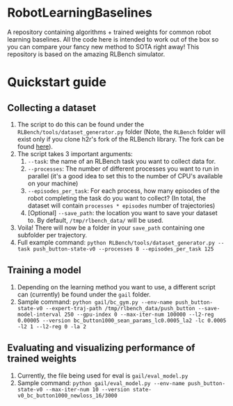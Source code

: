# RobotLearningBaselines
A repository containing algorithms + trained weights for common robot learning baselines. All the code here is intended to work out of the box so you can compare your fancy new method to SOTA right away! This repository is based on the amazing RLBench simulator.

# Quickstart guide
## Collecting a dataset
1. The script to do this can be found under the `RLBench/tools/dataset_generator.py` folder (Note, the `RLBench` folder will exist only if you clone h2r's fork of the RLBench library. The fork can be found [here](https://github.com/h2r/RLBench)).
2. The script takes 3 important arguments:
    1. `--task`: the name of an RLBench task you want to collect data for.
    2. `--processes`: The number of different processes you want to run in parallel (it's a good idea to set this to the number of CPU's available on your machine)
    3. `--episodes_per_task`: For each process, how many episodes of the robot completing the task do you want to collect? (In total, the dataset will contain `processes * episodes` number of trajectories)
    4. [Optional] `--save_path`: the location you want to save your dataset to. By default, `/tmp/rlbench_data/` will be used.
3. Voila! There will now be a folder in your `save_path` containing one subfolder per trajectory.
4. Full example command: `python RLBench/tools/dataset_generator.py --task push_button-state-v0 --processes 8 --episodes_per_task 125`

## Training a model
1. Depending on the learning method you want to use, a different script can (currently) be found under the `gail` folder.
2. Sample command: `python gail/bc_gym.py --env-name push_button-state-v0 --expert-traj-path /tmp/rlbench_data/push_button --save-model-interval 250 --gpu-index 0 --max-iter-num 100000 --l2-reg 0.00005 --version bc_button1000_sean_params_lc0.0005_la2 -lc 0.0005 -l2 1 --l2-reg 0 -la 2`

## Evaluating and visualizing performance of trained weights
1. Currently, the file being used for eval is `gail/eval_model.py`
2. Sample command: `python gail/eval_model.py --env-name push_button-state-v0 --max-iter-num 10 --version state-v0_bc_button1000_newloss_16/3000`